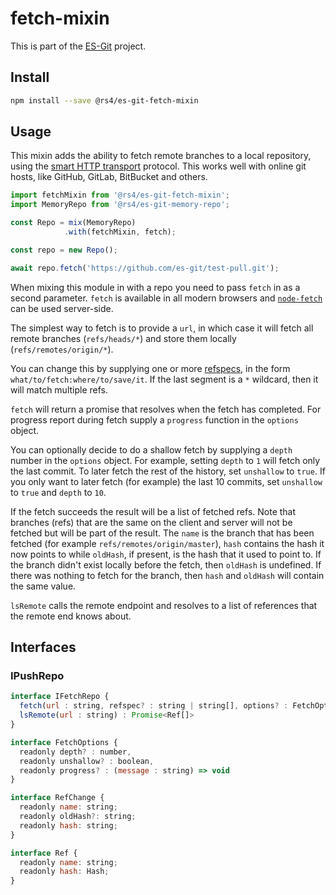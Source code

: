 # fetch-mixin

This is part of the [ES-Git](https://github.com/es-git/es-git) project.

## Install

```bash
npm install --save @rs4/es-git-fetch-mixin
```

## Usage

This mixin adds the ability to fetch remote branches to a local repository, using the [smart HTTP transport](https://git-scm.com/blog/2010/03/04/smart-http.html) protocol. This works well with online git hosts, like GitHub, GitLab, BitBucket and others.

```js
import fetchMixin from '@rs4/es-git-fetch-mixin';
import MemoryRepo from '@rs4/es-git-memory-repo';

const Repo = mix(MemoryRepo)
            .with(fetchMixin, fetch);

const repo = new Repo();

await repo.fetch('https://github.com/es-git/test-pull.git');
```

When mixing this module in with a repo you need to pass `fetch` in as a second parameter. `fetch` is available in all modern browsers and [`node-fetch`](https://www.npmjs.com/package/node-fetch) can be used server-side.

The simplest way to fetch is to provide a `url`, in which case it will fetch all remote branches (`refs/heads/*`) and store them locally (`refs/remotes/origin/*`).

You can change this by supplying one or more [refspecs](https://git-scm.com/book/en/v2/Git-Internals-The-Refspec), in the form `what/to/fetch:where/to/save/it`. If the last segment is a `*` wildcard, then it will match multiple refs.

`fetch` will return a promise that resolves when the fetch has completed. For progress report during fetch supply a `progress` function in the `options` object.

You can optionally decide to do a shallow fetch by supplying a `depth` number in the `options` object. For example, setting `depth` to `1` will fetch only the last commit. To later fetch the rest of the history, set `unshallow` to `true`. If you only want to later fetch (for example) the last 10 commits, set `unshallow` to `true` and `depth` to `10`.

If the fetch succeeds the result will be a list of fetched refs. Note that branches (refs) that are the same on the client and server will not be fetched but will be part of the result. The `name` is the branch that has been fetched (for example `refs/remotes/origin/master`), `hash` contains the hash it now points to while `oldHash`, if present, is the hash that it used to point to. If the branch didn't exist locally before the fetch, then `oldHash` is undefined. If there was nothing to fetch for the branch, then `hash` and `oldHash` will contain the same value.

`lsRemote` calls the remote endpoint and resolves to a list of references that the remote end knows about.

## Interfaces


### IPushRepo

```js
interface IFetchRepo {
  fetch(url : string, refspec? : string | string[], options? : FetchOptions) : Promise<RefChange[]>
  lsRemote(url : string) : Promise<Ref[]>
}

interface FetchOptions {
  readonly depth? : number,
  readonly unshallow? : boolean,
  readonly progress? : (message : string) => void
}

interface RefChange {
  readonly name: string;
  readonly oldHash?: string;
  readonly hash: string;
}

interface Ref {
  readonly name: string;
  readonly hash: Hash;
}
```